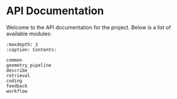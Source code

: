 # API Documentation

Welcome to the API documentation for the project. Below is a list of available modules:

```{toctree}
:maxdepth: 2
:caption: Contents:

common
geometry_pipeline
describe
retrieval
coding
feedback
workflow
```
